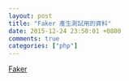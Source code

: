 ```yaml
---
layout: post
title: "Faker 產生測試用的資料"
date: 2015-12-24 23:50:01 +0800
comments: true
categories: ["php"]
---
```


<!-- more -->


[Faker]

[Faker]:https://github.com/fzaninotto/Faker